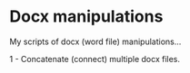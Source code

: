 # Docx manipulations
My scripts of docx (word file) manipulations...

1 - Concatenate (connect) multiple docx files.
